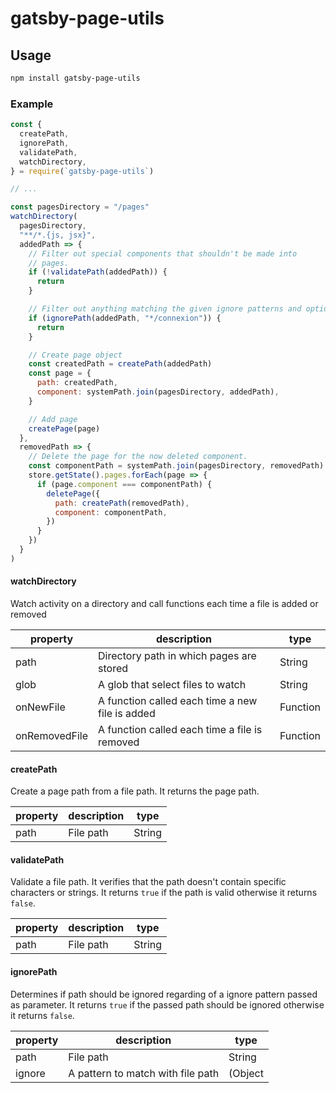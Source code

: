 # gatsby-page-utils

## Usage

```sh
npm install gatsby-page-utils
```

### Example

```js
const {
  createPath,
  ignorePath,
  validatePath,
  watchDirectory,
} = require(`gatsby-page-utils`)

// ...

const pagesDirectory = "/pages"
watchDirectory(
  pagesDirectory,
  "**/*.{js, jsx}",
  addedPath => {
    // Filter out special components that shouldn't be made into
    // pages.
    if (!validatePath(addedPath)) {
      return
    }

    // Filter out anything matching the given ignore patterns and options
    if (ignorePath(addedPath, "*/connexion")) {
      return
    }

    // Create page object
    const createdPath = createPath(addedPath)
    const page = {
      path: createdPath,
      component: systemPath.join(pagesDirectory, addedPath),
    }

    // Add page
    createPage(page)
  },
  removedPath => {
    // Delete the page for the now deleted component.
    const componentPath = systemPath.join(pagesDirectory, removedPath)
    store.getState().pages.forEach(page => {
      if (page.component === componentPath) {
        deletePage({
          path: createPath(removedPath),
          component: componentPath,
        })
      }
    })
  }
)
```

#### watchDirectory

Watch activity on a directory and call functions each time a file is added or removed

| property      | description                                     | type     |
| ------------- | ----------------------------------------------- | -------- |
| path          | Directory path in which pages are stored        | String   |
| glob          | A glob that select files to watch               | String   |
| onNewFile     | A function called each time a new file is added | Function |
| onRemovedFile | A function called each time a file is removed   | Function |

#### createPath

Create a page path from a file path. It returns the page path.

| property | description | type   |
| -------- | ----------- | ------ |
| path     | File path   | String |

#### validatePath

Validate a file path. It verifies that the path doesn't contain specific characters or strings. It returns `true` if the path is valid otherwise it returns `false`.

| property | description | type   |
| -------- | ----------- | ------ |
| path     | File path   | String |

#### ignorePath

Determines if path should be ignored regarding of a ignore pattern passed as parameter. It returns `true` if the passed path should be ignored otherwise it returns `false`.

| property | description                       | type    |
| -------- | --------------------------------- | ------- |
| path     | File path                         | String  |
| ignore   | A pattern to match with file path | (Object | String | Array) |
